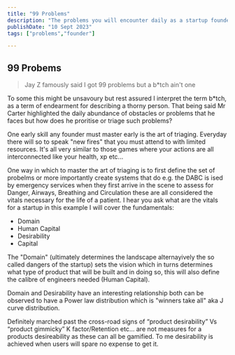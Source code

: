 ```yaml
---
title: "99 Problems"
description: "The problems you will encounter daily as a startup founder do not be discouraged"
publishDate: "10 Sept 2023"
tags: ["problems","founder"]

---
```

## 99 Probems

> Jay Z famously said I got 99 problems but a b*tch ain't one

To some this might be unsavoury but rest assured I interpret the term b*tch,
as a term of endearment for describing a thorny person. 
That being said Mr Carter highlighted the daily abundance of obstacles 
or problems that he faces but how does he proritise or triage such problems?

One early skill any founder must master early is the art of triaging.
Everyday there will so to speak "new fires" that you must attend to with limited
resources. It's all very similar to those games where your actions are all interconnected 
like your health, xp etc...

One way in which to master the art of triaging is to first define the set of probelms 
or more importantly create systems that do e.g. the DABC is ised by emergency services
when they first arrive in the scene to assess for Danger, Airways, Breathing and Circulation these
are all considered the vitals necessary for the life of a patient. I hear you ask what
are the vitals for a startup in this example I will cover the fundamentals:

- Domain
- Human Capital
- Desirability 
- Capital

The "Domain" (ultimately determines the landscape alternayively the so called dangers of the startup)
sets the vision which in turns determines what type of product that will be built and in doing so, 
this will also define the calibre of engineers needed (Human Capital).

Domain and Desirability have an interesting relationship both can be observed to have a Power law
distribution which is "winners take all" aka J curve distribution. 

Definitely marched past the cross-road signs of “product desirability” Vs “product gimmicky”
K factor/Retention etc… are not measures for a products desireability as these can all be gamified.
To me desirability is achieved when users will spare no expense to get it.

